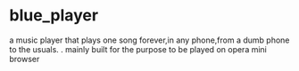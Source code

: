 # blue_player
a music player that plays one song forever,in any phone,from a dumb phone to the usuals. 
. mainly built for the purpose to be played on opera mini browser
